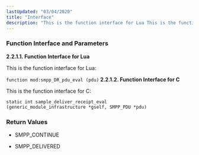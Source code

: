 ```yaml
---
lastUpdated: "03/04/2020"
title: "Interface"
description: "This is the function interface for Lua This is the function interface for C SMPP CONTINUE SMPP DELIVERED..."
---
```


### <a name="idp384224"></a> Function Interface and Parameters

**<a name="idp385424"></a> 2.2.1.1. Function Interface for Lua**

This is the function interface for Lua:

`function mod:smpp_DR_pdu_eval (pdu)`**<a name="idp387664"></a> 2.2.1.2. Function Interface for C**

This is the function interface for C:

```
static int sample_deliver_receipt_eval
(generic_module_infrastructure *gself, SMPP_PDU *pdu)
```

### <a name="idp21296"></a> Return Values

*   SMPP_CONTINUE

*   SMPP_DELIVERED